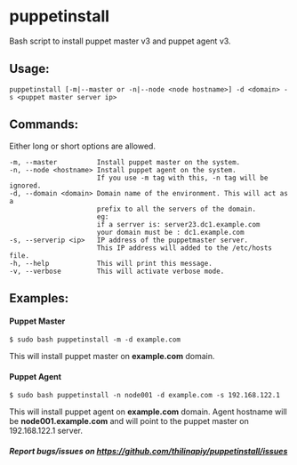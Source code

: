 puppetinstall
=============

Bash script to install puppet master v3 and puppet agent v3.

## Usage:
    puppetinstall [-m|--master or -n|--node <node hostname>] -d <domain> -s <puppet master server ip>

## Commands:

Either long or short options are allowed.

    -m, --master          Install puppet master on the system.
    -n, --node <hostname> Install puppet agent on the system.
                          If you use -m tag with this, -n tag will be ignored.
    -d, --domain <domain> Domain name of the environment. This will act as a
                          prefix to all the servers of the domain.
                          eg:
                          if a serrver is: server23.dc1.example.com
                          your domain must be : dc1.example.com
    -s, --serverip <ip>   IP address of the puppetmaster server.
                          This IP address will added to the /etc/hosts file.
    -h, --help            This will print this message.
    -v, --verbose         This will activate verbose mode.

## Examples:
    
#### Puppet Master

    $ sudo bash puppetinstall -m -d example.com
      
This will install puppet master on __example.com__ domain.

#### Puppet Agent

    $ sudo bash puppetinstall -n node001 -d example.com -s 192.168.122.1
      
This will install puppet agent on __example.com__ domain.
Agent hostname will be __node001.example.com__ and will point
to the puppet master on 192.168.122.1 server.

##### Report bugs/issues on https://github.com/thilinapiy/puppetinstall/issues
